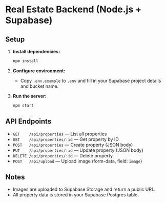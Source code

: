 # Real Estate Backend (Node.js + Supabase)

## Setup

1. **Install dependencies:**
   ```bash
   npm install
   ```

2. **Configure environment:**
   - Copy `.env.example` to `.env` and fill in your Supabase project details and bucket name.

3. **Run the server:**
   ```bash
   npm start
   ```

## API Endpoints

- `GET    /api/properties`         — List all properties
- `GET    /api/properties/:id`     — Get property by ID
- `POST   /api/properties`         — Create property (JSON body)
- `PUT    /api/properties/:id`     — Update property (JSON body)
- `DELETE /api/properties/:id`     — Delete property
- `POST   /api/upload`             — Upload image (form-data, field: `image`)

## Notes
- Images are uploaded to Supabase Storage and return a public URL.
- All property data is stored in your Supabase Postgres table. 